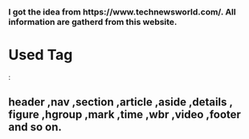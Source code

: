 <h3>I got the idea from https://www.technewsworld.com/.
All information are gatherd from this website.</h3>

<h1>Used Tag</h1> :<h2> header  ,nav  ,section  ,article  ,aside  ,details  ,
           figure  ,hgroup  ,mark  ,time  ,wbr  ,video  ,footer and so on.</h2>
